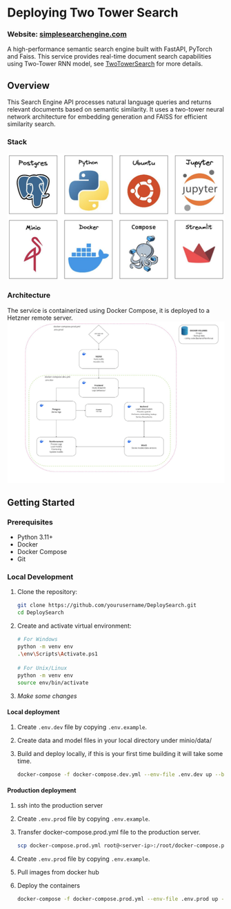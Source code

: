 # Deploying Two Tower Search

### Website: [simplesearchengine.com](https://simplesearchengine.com)

A high-performance semantic search engine built with FastAPI, PyTorch and Faiss. This service provides real-time document search capabilities using Two-Tower RNN model, see [TwoTowerSearch](https://github.com/kalebsofer/TwoTowerSearch) for more details.

## Overview

This Search Engine API processes natural language queries and returns relevant documents based on semantic similarity. It uses a two-tower neural network architecture for embedding generation and FAISS for efficient similarity search.

### Stack

![stack](/public/images/stack.png)

### Architecture

The service is containerized using Docker Compose, it is deployed to a Hetzner remote server.
![containers](/public/images/containers.png)


## Getting Started

### Prerequisites
- Python 3.11+
- Docker
- Docker Compose
- Git

### Local Development

1. Clone the repository:
    ```bash
    git clone https://github.com/yourusername/DeploySearch.git
    cd DeploySearch
    ```

2. Create and activate virtual environment:
    ```bash
    # For Windows
    python -m venv env
    .\env\Scripts\Activate.ps1

    # For Unix/Linux
    python -m venv env
    source env/bin/activate
    ```
3. *Make some changes*

#### Local deployment 
1. Create `.env.dev` file by copying `.env.example`.
2. Create data and model files in your local directory under minio/data/
3. Build and deploy locally, if this is your first time building it will take some time.

    ```bash
    docker-compose -f docker-compose.dev.yml --env-file .env.dev up --build
    ```

#### Production deployment
1. ssh into the production server
2. Create `.env.prod` file by copying `.env.example`.
3. Transfer docker-compose.prod.yml file to the production server.
    ```bash
    scp docker-compose.prod.yml root@<server-ip>:/root/docker-compose.prod.yml
    ```
4. Create `.env.prod` file by copying `.env.example`.
5. Pull images from docker hub 

6. Deploy the containers

    ```bash
    docker-compose -f docker-compose.prod.yml --env-file .env.prod up --build
    ```